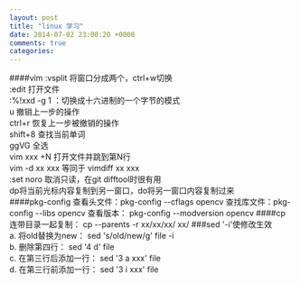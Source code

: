 ```yaml
---
layout: post
title: "linux 学习"
date: 2014-07-02 23:00:20 +0000
comments: true
categories: 
---
```


####vim
:vsplit 将窗口分成两个，ctrl+w切换  
:edit 打开文件  
:%!xxd -g 1 ：切换成十六进制的一个字节的模式    
u 撤销上一步的操作  
ctrl+r 恢复上一步被撤销的操作   
shift+8 查找当前单词    
ggVG 全选   
vim xxx +N  打开文件并跳到第N行    
vim -d xx xxx 等同于 vimdiff xx xxx     
:set noro   取消只读，在git difftool时很有用    
dp将当前光标内容复制到另一窗口，do将另一窗口内容复制过来    
####pkg-config
    查看头文件：pkg-config --cflags opencv
    查找库文件：pkg-config --libs opencv
    查看版本： pkg-config --modversion opencv
####cp
连带目录一起复制： cp --parents -r xx/xx/xx/ xx/
###sed
'-i'使修改生效  
a. 将old替换为new： sed 's/old/new/g' file -i  
b. 删除第四行： sed '4 d' file  
c. 在第三行后添加一行： sed '3 a xxx' file  
d. 在第三行前添加一行： sed '3 i xxx' file


